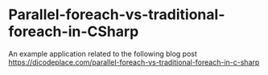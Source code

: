 # Parallel-foreach-vs-traditional-foreach-in-CSharp

An example application related to the following blog post https://dicodeplace.com/parallel-foreach-vs-traditional-foreach-in-c-sharp

